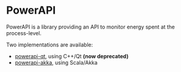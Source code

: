 # PowerAPI

PowerAPI is a library providing an API to monitor energy spent at the process-level.

Two implementations are available:
* [powerapi-qt](https://github.com/abourdon/powerapi-qt "powerapi-qt"), using C++/Qt **(now deprecated)**
* [powerapi-akka](https://github.com/abourdon/powerapi-akka "powerapi-akka"), using Scala/Akka
